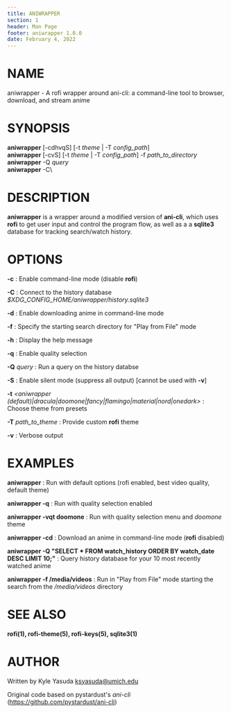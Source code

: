 ```yaml
---
title: ANIWRAPPER
section: 1
header: Man Page
footer: aniwrapper 1.0.0
date: February 4, 2022
---
```


# NAME

aniwrapper - A rofi wrapper around ani-cli: a command-line tool to browser, download, and stream anime

# SYNOPSIS

**aniwrapper** [-cdhvqS] [-t _theme_ | -T *config_path*]\
**aniwrapper** [-cvS] [-t *theme* | -T *config_path*] -f _path_to_directory_\
**aniwrapper** -Q _query_\
**aniwrapper** -C\

# DESCRIPTION

**aniwrapper** is a wrapper around a modified version of **ani-cli**, which uses
**rofi** to get user input and control the program flow, as well as a
a **sqlite3** database for tracking search/watch history.

# OPTIONS

**-c**
: Enable command-line mode (disable **rofi**)

**-C**
: Connect to the history database _$XDG_CONFIG_HOME/aniwrapper/history.sqlite3_

**-d**
: Enable downloading anime in command-line mode

**-f**
: Specify the starting search directory for "Play from File" mode

**-h**
: Display the help message

**-q**
: Enable quality selection

**-Q** _query_
: Run a query on the history databse

**-S**
: Enable silent mode (suppress all output) [cannot be used with **-v**]

**-t** _<aniwrapper (default)|dracula|doomone|fancy|flamingo|material|nord|onedark>_
: Choose theme from presets

**-T** _path_to_theme_
: Provide custom **rofi** theme

**-v**
: Verbose output

# EXAMPLES

**aniwrapper**
: Run with default options (rofi enabled, best video quality, default theme)

**aniwrapper -q**
: Run with quality selection enabled

**aniwrapper -vqt doomone**
: Run with quality selection menu and _doomone_ theme

**aniwrapper -cd**
: Download an anime in command-line mode (**rofi** disabled)

**aniwrapper -Q "SELECT \* FROM watch_history ORDER BY watch_date DESC LIMIT 10;"**
: Query history database for your 10 most recently watched anime

**aniwrapper -f /media/videos**
: Run in "Play from File" mode starting the search from the _/media/videos_ directory

# SEE ALSO

**rofi(1), rofi-theme(5), rofi-keys(5), sqlite3(1)**

# AUTHOR

Written by Kyle Yasuda <ksyasuda@umich.edu>

Original code based on pystardust's _ani-cli_ (https://github.com/pystardust/ani-cli)
